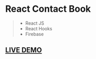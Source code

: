 # React Contact Book

> * React JS
> * React Hooks
> * Firebase

## <a href="https://contact-book-1330.herokuapp.com/">LIVE DEMO</a>
